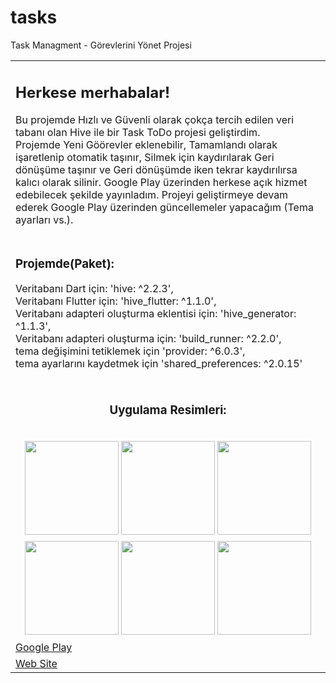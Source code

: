 # tasks
 Task Managment - Görevlerini Yönet Projesi
<table width="90%" border="0" align="center" cellpadding="0" cellspacing="0">
  <tr>
    <td><h2>Herkese merhabalar!</h2>
    <p>Bu projemde Hızlı ve Güvenli olarak çokça tercih edilen veri tabanı olan Hive ile bir Task ToDo projesi geliştirdim.<br />
    Projemde Yeni Göörevler eklenebilir, Tamamlandı olarak işaretlenip otomatik taşınır, Silmek için kaydırılarak Geri dönüşüme taşınır ve Geri dönüşümde iken tekrar kaydırılırsa kalıcı olarak silinir.
    Google Play üzerinden herkese açık hizmet edebilecek şekilde yayınladım. Projeyi geliştirmeye devam ederek Google Play üzerinden güncellemeler yapacağım (Tema ayarları vs.).
    </p></td>
  </tr>
  <tr>
    <td><h3>Projemde(Paket):</h3>
    Veritabanı Dart için: 'hive: ^2.2.3',<br/>
    Veritabanı Flutter için: 'hive_flutter: ^1.1.0',<br/>
    Veritabanı adapteri oluşturma eklentisi için: 'hive_generator: ^1.1.3',<br/>
    Veritabanı adapteri oluşturma için: 'build_runner: ^2.2.0',<br/>
    tema değişimini tetiklemek için 'provider: ^6.0.3',<br/>
    tema ayarlarını kaydetmek için 'shared_preferences: ^2.0.15'<br/>
	  <br/></td>
  </tr>
  <tr>
    <td align="center"><h3>Uygulama Resimleri: </h3><br/>
	<img width="150" src="https://blogger.googleusercontent.com/img/a/AVvXsEhRMpqIxFY6WcBi0VoMM_FsUN6EpWVmnEeeflY32DG4SNdbbIF7ITJfzNulRyCaoTmdG08B_-DPI2KS7nDtjH2ADwBtJmZWId9n5E3kZWJbdhb7knq4krNcdPnxavhtNUdOS4MPmUFiPYHH8AWLZGnr3zwKVMfUTT1qDI59i2fjWkIdPuPssv7xim7q" alt="" />
<img width="150" src="https://blogger.googleusercontent.com/img/a/AVvXsEj6gQbZD0CoNaVAp0M-nXnL4gHDXtLw5FexSSKe5-8g5DOECJOeevdei03pYZUlRO2C0tdfHAhjt6Uf4_dEpB6hy4rxJV8Ko7t3LoKLlgSpNYgTUGZ1khJIoASKhadbZWY7FZ6kbmmLoSb-2xd1IOGUkCoSgnL642iFpJusZQu2y0QkplNlJKOw1g2z" alt="" />
<img width="150" src="https://blogger.googleusercontent.com/img/a/AVvXsEhSTFWipw6VuaH2gd36B4q1Vidp31mQkocKl74b9iCgaOAzkaX6TiP8Lbn3tSQ4VGBGABJrNEPHxTURBNDEqrv4h1sYz5FaDw3qhVOo9wC26bhzHSg072-aCFduSzAsSO4wt5gikwXgc8aeKn4saQ0CSMyA8Wmqa89bEkf0YZl5M31YY-A41ToqCaZx" alt="" /></td>
  </tr>  
  <tr>
<td align="center">
<img width="150" src="https://blogger.googleusercontent.com/img/a/AVvXsEhD7l_IVsPXgqIjjTp3e0CrUmxWH5PEOFtAyEWW_XY0O1ZE6MZkXQyvIcFVI5nnqQBxO3Fcjf-KYqbvkA2p5hILRhb4aXKjChumMdWZwQYdRal45mUelA9ehfv07Q00FUsGycDBQEHSVzBxrVPistfopzJbr3MrQX6zvyQ0lPZSuHgI6Ix9DQ9ncR79" alt="" />
<img width="150" src="https://blogger.googleusercontent.com/img/a/AVvXsEi2x3fH6MIozeNlf4PDzYZ7AumrnNAphcOFLaqutMCOgaEBsuiZwUGlGVfU1QRgqcZNK1b7lYyQSP8fryA_MAJDpu8XJ9ln-IyaKU2dwTDEJ0X91bNB6h6VYs_tO5JsiSwSr95lqPXhda4jO1Dmipap98lIKGACRTUGi75kXivmj72B7xC-HiWmeKUw" alt="" />
<img width="150" src="https://blogger.googleusercontent.com/img/a/AVvXsEg_c0M0xoiE-dxq__qS2xk-r6tx22wN2WM7f1QTPX1V1KtEPl2A4RxHzHYz0pPQeqBkhVSvqQ7r-t50JjgV9TOoUEk6DlYmAWmsxJqCjA7OGXKyr1oXNPUaaYWJ7_waUeXz3LyN412Xf49AMK6id0lW6lbcd2lA7vILxQZpb-Xd7msz3H2XzVwmKhka" alt="" />
</td>
</tr>
<tr>
<td>
<a href="https://play.google.com/store/apps/details?id=com.ekabav.tasks">Google Play</a>
</td>
	</tr><tr>
<td>
<a href="https://eb-app.blogspot.com/2022/07/gorevlerini-yonet.html">Web Site</a>
</td>
</tr>
</table>
